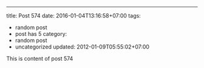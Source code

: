 ---
title: Post 574
date: 2016-01-04T13:16:58+07:00
tags:
  - random post
  - post has 5
category:
  - random post
  - uncategorized
updated: 2012-01-09T05:55:02+07:00

This is content of post 574